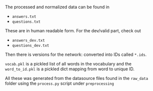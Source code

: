 The processed and normalized data can be found in
- `answers.txt`
- `questions.txt`

These are in human readable form. For the dev/valid part, check out
- `answers_dev.txt`
- `questions_dev.txt`

Then there is versions for the network: converted into IDs called `*.ids`.

`vocab.pkl` is a pickled list of all words in the vocabulary and the `word_to_id.pkl` is a pickled dict mapping from word to unique ID.

All these was generated from the datasource files found in the `raw_data` folder using the `process.py` script under `preprocessing`